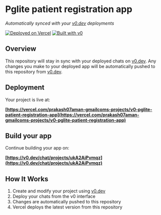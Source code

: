 # Pglite patient registration app

*Automatically synced with your [v0.dev](https://v0.dev) deployments*

[![Deployed on Vercel](https://img.shields.io/badge/Deployed%20on-Vercel-black?style=for-the-badge&logo=vercel)](https://vercel.com/prakash07aman-gmailcoms-projects/v0-pglite-patient-registration-app)
[![Built with v0](https://img.shields.io/badge/Built%20with-v0.dev-black?style=for-the-badge)](https://v0.dev/chat/projects/ukA2AiPvmqz)

## Overview

This repository will stay in sync with your deployed chats on [v0.dev](https://v0.dev).
Any changes you make to your deployed app will be automatically pushed to this repository from [v0.dev](https://v0.dev).

## Deployment

Your project is live at:

**[https://vercel.com/prakash07aman-gmailcoms-projects/v0-pglite-patient-registration-app](https://vercel.com/prakash07aman-gmailcoms-projects/v0-pglite-patient-registration-app)**

## Build your app

Continue building your app on:

**[https://v0.dev/chat/projects/ukA2AiPvmqz](https://v0.dev/chat/projects/ukA2AiPvmqz)**

## How It Works

1. Create and modify your project using [v0.dev](https://v0.dev)
2. Deploy your chats from the v0 interface
3. Changes are automatically pushed to this repository
4. Vercel deploys the latest version from this repository
